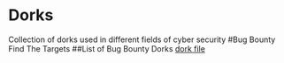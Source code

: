 # Dorks
Collection of dorks used in different fields of cyber security
#Bug Bounty Find The Targets
##List of Bug Bounty Dorks
[dork file](dorks.txt)
